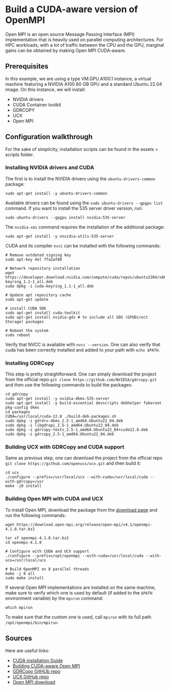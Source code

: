# Build a CUDA-aware version of OpenMPI 

Open MPI is an open source Message Passing Interface (MPI) implementation that is heavily used on parallel computing architectures. For HPC workloads, with a lot of traffic between the CPU and the GPU, marginal gains can be obtained by making Open MPI CUDA-aware. 

## Prerequisites

In this example, we are using a type VM.GPU.A100.1 instance, a virtual machine featuring a NVIDIA A100 80 GB GPU and a standard Ubuntu 22.04 image. On this instance, we will install:
* NVIDIA drivers
* CUDA Container toolkit
* GDRCOPY
* UCX
* Open MPI

## Configuration walkthrough

For the sake of simplicity, installation scripts can be found in the assets > scripts folder.

### Installing NVIDIA drivers and CUDA

The first is to install the NVIDIA drivers using the `ubuntu-drivers-common` package:
```
sudo apt-get install -y ubuntu-drivers-common
```
Available drivers can be found using the `sudo ubuntu-drivers --gpgpu list` command. If you want to install the 535 server driver version, run:
```
sudo ubuntu-drivers --gpgpu install nvidia:535-server
```
The `nvidia-smi` command requires the installation of the additional package:
```
sudo apt-get install -y nnvidia-utils-535-server
```
CUDA and its compiler `nvcc` can be installed with the following commands:
```
# Remove outdated signing key
sudo apt-key del 7fa2af80

# Network repository installation
wget https://developer.download.nvidia.com/compute/cuda/repos/ubuntu2204/x86_64/cuda-keyring_1.1-1_all.deb
sudo dpkg -i cuda-keyring_1.1-1_all.deb

# Update apt repository cache
sudo apt-get update

# install CUDA SDK
sudo apt-get install cuda-toolkit
sudo apt-get install nvidia-gds # to include all GDS (GPUDirect Storage) packages

# Reboot the system
sudo reboot
```
Verify that NVCC is available with `nvcc --version`. One can also verify that cuda has been correctly installed and added to your path with `echo $PATH`.

### Installing GDRCopy

This step is pretty straightforward. One can simply download the project from the official repo `git clone https://github.com/NVIDIA/gdrcopy.git` and then use the following commands to build the packages:
```
cd gdrcopy
sudo apt-get install -y nvidia-dkms-535-server
sudo apt-get install -y build-essential devscripts debhelper fakeroot pkg-config dkms
cd packages
CUDA=/usr/local/cuda-12.8 ./build-deb-packages.sh
sudo dpkg -i gdrdrv-dkms_2.5-1_amd64.Ubuntu22_04.deb
sudo dpkg -i libgdrapi_2.5-1_amd64.Ubuntu22_04.deb
sudo dpkg -i gdrcopy-tests_2.5-1_amd64.Ubuntu22_04+cuda12.8.deb
sudo dpkg -i gdrcopy_2.5-1_amd64.Ubuntu22_04.deb
```

### Building UCX with GDRCopy and CUDA support

Same as previous step, one can download the project from the official repo `git clone https://github.com/openucx/ucx.git` and then build it:
```
cd ucx
./configure --prefix=/usr/local/ucx --with-cuda=/usr/local/cuda --with-gdrcopy=/usr
make -j8 install
```

### Building Open MPI with CUDA and UCX

To install Open MPI, download the package from the [download page](https://www.open-mpi.org/software/ompi/v4.1/) and run the following commands:
```
wget https://download.open-mpi.org/release/open-mpi/v4.1/openmpi-4.1.8.tar.bz2

tar xf openmpi-4.1.8.tar.bz2
cd openmpi-4.1.8

# Configure with CUDA and UCX support
./configure --prefix=/opt/openmpi --with-cuda=/usr/local/cuda --with-ucx=/usr/local/ucx

# Build OpenMPI on 8 parallel threads
make -j 8 all
sudo make install
```
If several Open MPI implementations are installed on the same machine, make sure to verify which one is used by default (if added to the `$PATH` environment variable) by the `mpirun` command:
```
which mpirun
```
To make sure that the custom one is used, call `mpirun` with its full path `/opt/openmpi/bin/mpirun`.


## Sources

Here are useful links:
* [CUDA installation Guide](https://docs.nvidia.com/cuda/cuda-installation-guide-linux/#ubuntu)
* [Building CUDA-aware Open MPI](https://www.open-mpi.org/faq/?category=buildcuda)
* [GDRCopy GitHUb repo](https://github.com/NVIDIA/gdrcopy)
* [UCX GitHub repo](https://github.com/openucx/ucx)
* [Open MPI download](https://www.open-mpi.org/software/ompi/v4.1/)